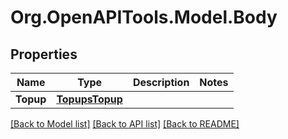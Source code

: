 
# Org.OpenAPITools.Model.Body

## Properties

Name | Type | Description | Notes
------------ | ------------- | ------------- | -------------
**Topup** | [**TopupsTopup**](TopupsTopup.md) |  | 

[[Back to Model list]](../README.md#documentation-for-models)
[[Back to API list]](../README.md#documentation-for-api-endpoints)
[[Back to README]](../README.md)

